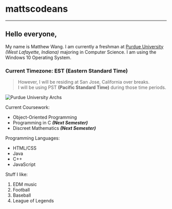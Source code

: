 # mattscodeans
---
## Hello everyone, 

My name is Matthew Wang. I am currently a freshman at [Purdue University](https://www.purdue.edu/) *(West Lafayette, Indiana)* majoring in Computer Science. I am using the Windows 10 Operating System.

### Current Timezone: EST (Eastern Standard Time)
>However, I will be residing at San Jose, California over breaks.  
I will be using PST **(Pacific Standard Time)** during those time periods.

![Purdue University Archs](https://upload.wikimedia.org/wikipedia/commons/f/fa/Purdue_University%2C_West_Lafayette%2C_Indiana%2C_Estados_Unidos%2C_2012-10-15%2C_DD_23.jpg)

Current Coursework:
* Object-Oriented Programming
* Programming in C **_(Next Semester)_**
* Discreet Mathematics **_(Next Semester)_**

Programming Languages:
* HTML/CSS
* Java
* C++
* JavaScript

Stuff I like:
1. EDM music
2. Football
3. Baseball
4. League of Legends



